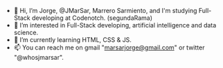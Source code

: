 - 👋 Hi, I’m Jorge, @JMarSar, Marrero Sarmiento, and I'm studying Full-Stack developing at Codenotch. (segundaRama)
- 👀 I’m interested in Full-Stack developing, artificial intelligence and data science.
- 🌱 I’m currently learning HTML, CSS & JS.
- 📫 You can reach me on gmail "marsarjorge@gmail.com" or twitter "@whosjmarsar".

<!---
JMarSar/JMarSar is a ✨ special ✨ repository because its `README.md` (this file) appears on your GitHub profile.
You can click the Preview link to take a look at your changes.
--->
